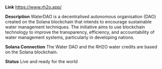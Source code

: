 **Link** https://www.rh2o.app/

**Description** WaterDAO is a decentralised autonomous organisation (DAO) created on the Solana blockchain that intends to encourage sustainable water management techniques. The initiative aims to use blockchain technology to improve the transparency, efficiency, and accountability of water management systems, particularly in developing nations.

**Solana Connection** The Water DAO and the RH2O water credits are based on the Solana blockchain.

**Status** Live and ready for the world 
